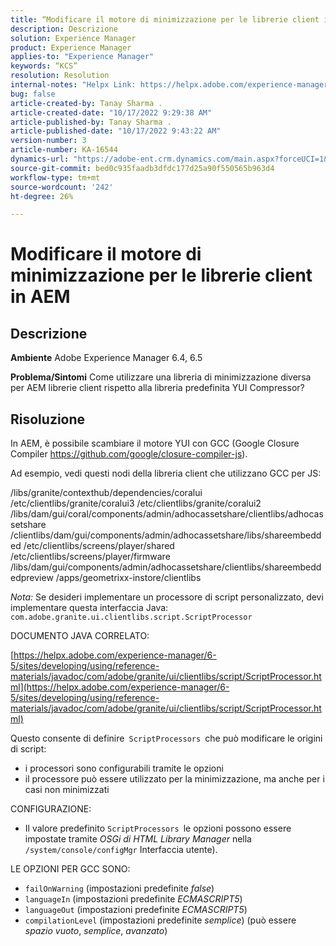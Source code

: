 ```yaml
---
title: “Modificare il motore di minimizzazione per le librerie client in AEM”
description: Descrizione
solution: Experience Manager
product: Experience Manager
applies-to: "Experience Manager"
keywords: “KCS”
resolution: Resolution
internal-notes: "Helpx Link: https://helpx.adobe.com/experience-manager/kb/how-to-change-the-minification-engine-for-client-libraries-in-AEM.html"
bug: false
article-created-by: Tanay Sharma .
article-created-date: "10/17/2022 9:29:38 AM"
article-published-by: Tanay Sharma .
article-published-date: "10/17/2022 9:43:22 AM"
version-number: 3
article-number: KA-16544
dynamics-url: "https://adobe-ent.crm.dynamics.com/main.aspx?forceUCI=1&pagetype=entityrecord&etn=knowledgearticle&id=f9670338-fe4d-ed11-bba2-0022480868ff"
source-git-commit: bed0c935faadb3dfdc177d25a90f550565b963d4
workflow-type: tm+mt
source-wordcount: '242'
ht-degree: 26%

---
```


# Modificare il motore di minimizzazione per le librerie client in AEM

## Descrizione

<b>Ambiente</b>
Adobe Experience Manager 6.4, 6.5


<b>Problema/Sintomi</b>
Come utilizzare una libreria di minimizzazione diversa per AEM librerie client rispetto alla libreria predefinita YUI Compressor?


## Risoluzione


In AEM, è possibile scambiare il motore YUI con GCC (Google Closure Compiler https://github.com/google/closure-compiler-js).

Ad esempio, vedi questi nodi della libreria client che utilizzano GCC per JS:

/libs/granite/contexthub/dependencies/coralui /etc/clientlibs/granite/coralui3 /etc/clientlibs/granite/coralui2 /libs/dam/gui/coral/components/admin/adhocassetshare/clientlibs/adhocassetshare /clientlibs/dam/gui/components/admin/adhocassetshare/libs/shareembedded /etc/clientlibs/screens/player/shared /etc/clientlibs/screens/player/firmware /libs/dam/gui/components/admin/adhocassetshare/clientlibs/shareembeddedpreview /apps/geometrixx-instore/clientlibs



*Nota:* Se desideri implementare un processore di script personalizzato, devi implementare questa interfaccia Java:
`com.adobe.granite.ui.clientlibs.script.ScriptProcessor`



DOCUMENTO JAVA CORRELATO:

[https://helpx.adobe.com/experience-manager/6-5/sites/developing/using/reference-materials/javadoc/com/adobe/granite/ui/clientlibs/script/ScriptProcessor.html](https://helpx.adobe.com/experience-manager/6-5/sites/developing/using/reference-materials/javadoc/com/adobe/granite/ui/clientlibs/script/ScriptProcessor.html)

Questo consente di definire` ScriptProcessors `che può modificare le origini di script:

- i processori sono configurabili tramite le opzioni
- il processore può essere utilizzato per la minimizzazione, ma anche per i casi non minimizzati




CONFIGURAZIONE:

- Il valore predefinito `ScriptProcessors `le opzioni possono essere impostate tramite *OSGi di HTML Library Manager* nella `/system/console/configMgr` Interfaccia utente).




LE OPZIONI PER GCC SONO:

- `failOnWarning` (impostazioni predefinite *false*)
- `languageIn` (impostazioni predefinite *ECMASCRIPT5*)
- `languageOut` (impostazioni predefinite *ECMASCRIPT5*)
- `compilationLevel` (impostazioni predefinite *semplice*) (può essere *spazio vuoto*, *semplice*, *avanzato*)

